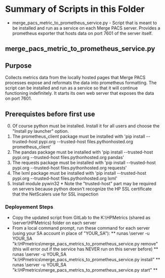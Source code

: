 # Summary of Scripts in this Folder
* merge_pacs_metric_to_prometheus_service.py - Script that is meant to be installed and run as a service on each Merge PACS server. Provides a prometheus exporter that hosts data on port 7601 of the server itself.

## merge_pacs_metric_to_prometheus_service.py
## Purpose
Collects metrics data from the locally hosted pages that Merge PACS processes expose and reformats the data into prometheus formatting. The script can be installed and run as a service so that it will continue functioning indefinitely. It starts its own web server that exposes the data on port 7601.

## Prerequistes before first use
0) Of course python must be installed. Install it for all users and choose the "Install py launcher" option.
1) The prometheus_client package must be installed with 'pip install --trusted-host pypi.org --trusted-host files.pythonhosted.org prometheus_client'
2) The pandas package must be installed with 'pip install --trusted-host pypi.org --trusted-host files.pythonhosted.org pandas'
3) The requests package must be installed with 'pip install --trusted-host pypi.org --trusted-host files.pythonhosted.org requests'
4) The lxml package must be installed with 'pip install --trusted-host pypi.org --trusted-host files.pythonhosted.org lxml'
5) Install module pywin32
            * Note the "trusted-host" part may be required on servers because python doesn't recognize the HP SSL certificate that the NetScalers use for SSL inspection

### Deployement Steps
* Copy the updated script from GitLab to the K:\HPMetrics (shared as \\server\HPMetrics) folder on each server
* From a local command prompt, run these command for each server (using your SA account in place of "YOUR_SA"): 
** runas \\server -u YOUR_SA "k:\HPmetrics\merge_pacs_metrics_to_prometheus_service.py remove" (this will error out if the service has NEVER run on this server before)
** runas \\server -u YOUR_SA "k:\HPmetrics\merge_pacs_metrics_to_prometheus_service.py install"
** runas \\server -u YOUR_SA "k:\HPmetrics\merge_pacs_metrics_to_prometheus_service.py start"
** <need to set service to automatic>


